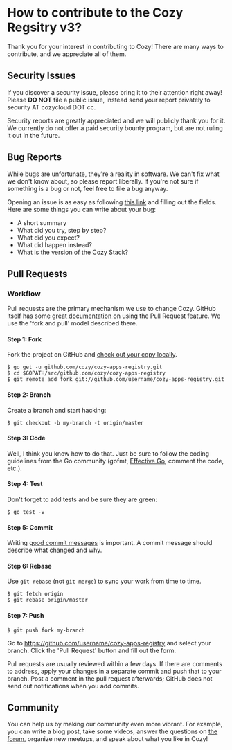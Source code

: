 How to contribute to the Cozy Regsitry v3?
==========================================

Thank you for your interest in contributing to Cozy! There are many ways to
contribute, and we appreciate all of them.


Security Issues
---------------

If you discover a security issue, please bring it to their attention right
away! Please **DO NOT** file a public issue, instead send your report
privately to security AT cozycloud DOT cc.

Security reports are greatly appreciated and we will publicly thank you for
it. We currently do not offer a paid security bounty program, but are not
ruling it out in the future.


Bug Reports
-----------

While bugs are unfortunate, they're a reality in software. We can't fix what
we don't know about, so please report liberally. If you're not sure if
something is a bug or not, feel free to file a bug anyway.

Opening an issue is as easy as following [this
link](https://github.com/cozy/cozy-apps-registry/issues/new) and filling out the
fields. Here are some things you can write about your bug:

- A short summary
- What did you try, step by step?
- What did you expect?
- What did happen instead?
- What is the version of the Cozy Stack?


Pull Requests
-------------

### Workflow

Pull requests are the primary mechanism we use to change Cozy. GitHub itself
has some [great documentation
](https://help.github.com/categories/collaborating-with-issues-and-pull-requests/)
on using the Pull Request feature. We use the 'fork and pull' model described
there.

#### Step 1: Fork

Fork the project on GitHub and [check out your copy
locally](http://blog.campoy.cat/2014/03/github-and-go-forking-pull-requests-and.html).

```
$ go get -u github.com/cozy/cozy-apps-registry.git
$ cd $GOPATH/src/github.com/cozy/cozy-apps-registry
$ git remote add fork git://github.com/username/cozy-apps-registry.git
```

#### Step 2: Branch

Create a branch and start hacking:

```
$ git checkout -b my-branch -t origin/master
```

#### Step 3: Code

Well, I think you know how to do that. Just be sure to follow the coding
guidelines from the Go community (gofmt, [Effective
Go](https://golang.org/doc/effective_go.html), comment the code, etc.).

#### Step 4: Test

Don't forget to add tests and be sure they are green:

```
$ go test -v
```

#### Step 5: Commit

Writing [good commit
messages](http://tbaggery.com/2008/04/19/a-note-about-git-commit-messages.html)
is important. A commit message should describe what changed and why.

#### Step 6: Rebase

Use `git rebase` (not `git merge`) to sync your work from time to time.

```
$ git fetch origin
$ git rebase origin/master
```

#### Step 7: Push

```
$ git push fork my-branch
```

Go to https://github.com/username/cozy-apps-registry and select your branch. Click the
'Pull Request' button and fill out the form.

Pull requests are usually reviewed within a few days. If there are comments to
address, apply your changes in a separate commit and push that to your branch.
Post a comment in the pull request afterwards; GitHub does not send out
notifications when you add commits.


Community
---------

You can help us by making our community even more vibrant. For example, you
can write a blog post, take some videos, answer the questions on [the
forum](https://forum.cozycloud.cc), organize new meetups, and speak about what
you like in Cozy!
